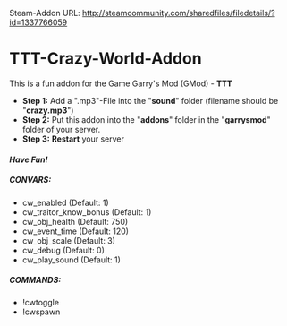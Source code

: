 Steam-Addon URL: http://steamcommunity.com/sharedfiles/filedetails/?id=1337766059

# TTT-Crazy-World-Addon
This is a fun addon for the Game Garry's Mod (GMod) - **TTT**

- **Step 1:** Add a ".mp3"-File into the "**sound**" folder (filename should be "**crazy.mp3**")
- **Step 2:** Put this addon into the "**addons**" folder in the "**garrysmod**" folder of your server.
- **Step 3:** **Restart** your server

#### *Have Fun!*

##### CONVARS:
- cw_enabled (Default: 1)
- cw_traitor_know_bonus (Default: 1)
- cw_obj_health (Default: 750)
- cw_event_time (Default: 120)
- cw_obj_scale (Default: 3)
- cw_debug (Default: 0)
- cw_play_sound (Default: 1)

##### COMMANDS:
- !cwtoggle
- !cwspawn
